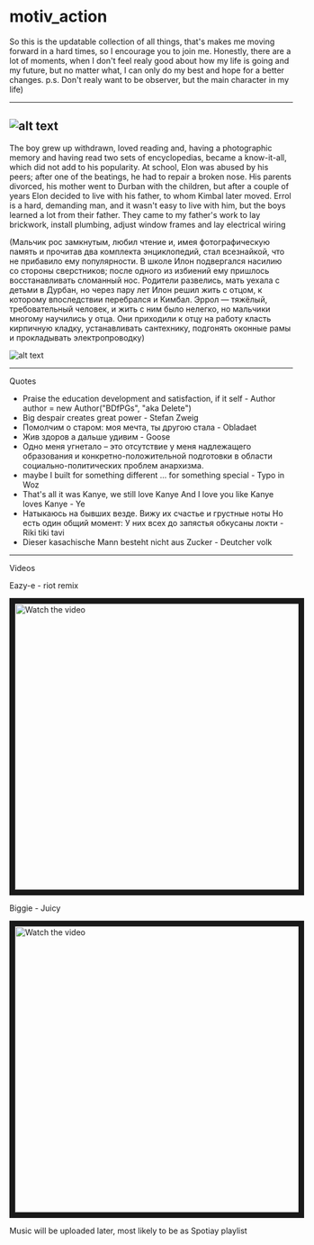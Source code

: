# motiv_action
So this is the updatable collection of all things, that's makes me moving forward in a hard times, so I encourage you to join me.
Honestly, there are a lot of moments, when I don't feel realy good about how my life is going and my future, but no matter what, I can only do my best and hope for a better changes.
p.s. Don't realy want to be observer, but the main character in my life)

-----------------------------------------------------------------------------------------------------------------------------------------------------------------------
![alt text](https://sun9-83.userapi.com/impf/DhND55f6k6xGc7MvM0bo-MiNxGX9oGzd9BbT4A/Zi3Z4vV3QXs.jpg?size=700x875&quality=96&sign=394f6065f7235fa219af5414baf3a507&type=album)
-----------------------------------------------------------------------------------------------------------------------------------------------------------------------
The boy grew up withdrawn, loved reading and, having a photographic memory and having read two sets of encyclopedias, became a know-it-all, which did not add to his popularity. At school, Elon was abused by his peers; after one of the beatings, he had to repair a broken nose. His parents divorced, his mother went to Durban with the children, but after a couple of years Elon decided to live with his father, to whom Kimbal later moved. Errol is a hard, demanding man, and it wasn't easy to live with him, but the boys learned a lot from their father. They came to my father's work to lay brickwork, install plumbing, adjust window frames and lay electrical wiring


(Мальчик рос замкнутым, любил чтение и, имея фотографическую память и прочитав два комплекта энциклопедий, стал всезнайкой, что не прибавило ему популярности. В школе Илон подвергался насилию со стороны сверстников; после одного из избиений ему пришлось восстанавливать сломанный нос. Родители развелись, мать уехала с детьми в Дурбан, но через пару лет Илон решил жить с отцом, к которому впоследствии перебрался и Кимбал. Эррол — тяжёлый, требовательный человек, и жить с ним было нелегко, но мальчики многому научились у отца. Они приходили к отцу на работу класть кирпичную кладку, устанавливать сантехнику, подгонять оконные рамы и прокладывать электропроводку)


![alt text](https://sun9-77.userapi.com/impf/HdotHTSosABaaVXs6_ZciTh-NXzMDJn__5049Q/ErrOoHNRPkY.jpg?size=2400x1350&quality=95&sign=4c33a74fbc6e2d4c99e01e56d58ce454&type=album)

-----------------------------------------------------------------------------------------------------------------------------------------------------------------------

Quotes
<ul>
  <li>Praise the education development and satisfaction, if it self - Author author = new Author("BDfPGs", "aka Delete")</li>
  <li>Big despair creates great power - Stefan Zweig</li>
  <li>Помолчим о старом: моя мечта, ты другою стала - Obladaet</li>
  <li>Жив здоров а дальше удивим - Goose</li>
  <li>Одно меня угнетало – это отсутствие у меня надлежащего образования и конкретно-положительной подготовки в области социально-политических проблем анархизма.</li>
  <li>maybe I built for something different ... for something special - Typo in Woz</li>
  <li>That's all it was Kanye, we still love Kanye
  And I love you like Kanye loves Kanye - Ye</li>
  <li>Натыкаюсь на бывших везде. Вижу их счастье и грустные ноты Но есть один общий момент: У них всех до запястья обкусаны локти - Riki tiki tavi</li>
  <li>Dieser kasachische Mann besteht nicht aus Zucker - Deutcher volk </li>
</ul>

-----------------------------------------------------------------------------------------------------------------------------------------------------------------------

Videos

Eazy-e - riot remix

<a href="https://www.youtube.com/watch?v=F4SUJnsA9zY" target="_blank">
 <img src="https://salvemusic.com.ua/wp-content/uploads/2020/11/eazy-e-768x508.jpg" alt="Watch the video" width="768" height="508" border="10" />
</a>

Biggie - Juicy

<a href="https://www.youtube.com/watch?v=_JZom_gVfuw" target="_blank">
 <img src="https://extrachill.com/wp-content/uploads/2020/12/biggie-smalls-age-17-freestyle-video.jpg" alt="Watch the video" width="768" height="508" border="10" />
</a>

Music will be uploaded later, most likely to be as Spotiаy playlist
